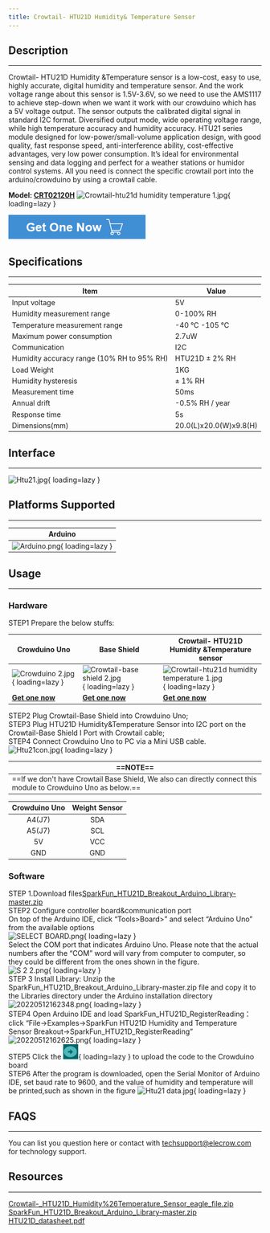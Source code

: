 ```yaml
---
title: Crowtail- HTU21D Humidity& Temperature Sensor
---
```


## Description
-----------

Crowtail- HTU21D Humidity &amp;Temperature sensor is a low-cost, easy to use, highly accurate, digital humidity and temperature sensor. And the work voltage range about this sensor is 1.5V-3.6V, so we need to use the AMS1117 to achieve step-down when we want it work with our crowduino which has a 5V voltage output. The sensor outputs the calibrated digital signal in standard I2C format. Diversified output mode, wide operating voltage range, while high temperature accuracy and humidity accuracy. HTU21 series module designed for low-power/small-volume application design, with good quality, fast response speed, anti-interference ability, cost-effective advantages, very low power consumption. It’s ideal for environmental sensing and data logging and perfect for a weather stations or humidor control systems. All you need is connect the specific crowtail port into the arduino/crowduino by using a crowtail cable.

**Model: [CRT02120H](https://www.elecrow.com/crowtail-htu21d-humidity-temperature-sensor.html)**
![Crowtail-htu21d humidity temperature 1.jpg](https://wiki.elecrow.com/images/thumb/f/fe/Crowtail-htu21d_humidity_temperature_1.jpg/600px-Crowtail-htu21d_humidity_temperature_1.jpg){ loading=lazy }

[![Alt text](../../assets/images/Get_one_now.png)](https://www.elecrow.com/crowtail-htu21d-humidity-temperature-sensor.html?wiki "Title text")

## Specifications
--------------

| **Item** | **Value** |
|---|---|
| Input voltage | 5V |
| Humidity measurement range | 0-100% RH |
| Temperature measurement range | -40 ℃ -105 ℃ |
| Maximum power consumption | 2.7uW |
| Communication | I2C |
| Humidity accuracy range (10% RH to 95% RH) | HTU21D ± 2% RH |
| Load Weight | 1KG |
| Humidity hysteresis | ± 1% RH |
| Measurement time | 50ms |
| Annual drift | -0.5% RH / year |
| Response time | 5s |
| Dimensions(mm) | 20.0(L)x20.0(W)x9.8(H) |

## Interface
---------

![Htu21.jpg](https://wiki.elecrow.com/images/thumb/c/cf/Htu21.jpg/700px-Htu21.jpg){ loading=lazy }

## Platforms Supported
-------------------

| **Arduino** |
|:-:|
| ![Arduino.png](https://wiki.elecrow.com/images/6/63/Arduino.png){ loading=lazy } |

## Usage
-----

### **Hardware**

STEP1 Prepare the below stuffs: 

| **Crowduino Uno**                                            | **Base Shield**                                              | **Crowtail- HTU21D Humidity &amp;Temperature sensor**                                      |
| ------------------------------------------------------------ | ------------------------------------------------------------ | ------------------------------------------------------------ |
| ![Crowduino 2.jpg](https://wiki.elecrow.com/images/thumb/d/d4/Crowduino_2.jpg/300px-Crowduino_2.jpg){ loading=lazy } | ![Crowtail-base shield 2.jpg](https://wiki.elecrow.com/images/thumb/c/cb/Crowtail-base_shield_2.jpg/200px-Crowtail-base_shield_2.jpg){ loading=lazy } | ![Crowtail-htu21d humidity temperature 1.jpg](https://wiki.elecrow.com/images/thumb/f/fe/Crowtail-htu21d_humidity_temperature_1.jpg/300px-Crowtail-htu21d_humidity_temperature_1.jpg){ loading=lazy } |
| [**Get one now**](https://www.elecrow.com/crowduino-unosd-v15-p-840.html) | [**Get one now**](https://www.elecrow.com/crowtail-base-shield-p-1264.html) | [**Get one now**](https://www.elecrow.com/crowtail-htu21d-humidity-temperature-sensor.html) | 

STEP2 Plug Crowtail-Base Shield into Crowduino Uno;  
STEP3 Plug HTU21D Humidity&amp;Temperature Sensor into I2C port on the Crowtail-Base Shield I Port with Crowtail cable;  
STEP4 Connect Crowduino Uno to PC via a Mini USB cable.  
![Htu21con.jpg](https://wiki.elecrow.com/images/thumb/0/0b/Htu21con.jpg/700px-Htu21con.jpg){ loading=lazy }  

| ==**NOTE**== |
|---|
| ==If we don't have Crowtail Base Shield, We also can directly connect this module to Crowduino Uno as below.== |

| **Crowduino Uno** | **Weight Sensor** |
|:-:|:-:|
| A4(J7) | SDA |
| A5(J7) | SCL |
| 5V | VCC |
| GND | GND |

### **Software**

STEP 1.Download files[SparkFun\_HTU21D\_Breakout\_Arduino\_Library-master.zip](../../files/SparkFun-HTU21D-Breakout-Arduino-Library-master-zip.md)  
STEP2 Configure controller board&amp;communication port  
On top of the Arduino IDE, click “Tools&gt;Board&gt;” and select “Arduino Uno” from the available options  
![SELECT BOARD.png](https://wiki.elecrow.com/images/thumb/c/c5/SELECT_BOARD.png/700px-SELECT_BOARD.png){ loading=lazy }  
Select the COM port that indicates Arduino Uno. Please note that the actual numbers after the “COM” word will vary from computer to computer, so they could be different from the ones shown in the figure.  
![S 2 2.png](https://wiki.elecrow.com/images/thumb/d/d5/S_2_2.png/700px-S_2_2.png){ loading=lazy }  
STEP 3 Install Library: Unzip the SparkFun\_HTU21D\_Breakout\_Arduino\_Library-master.zip file and copy it to the Libraries directory under the Arduino installation directory  
![20220512162348.png](https://wiki.elecrow.com/images/2/2c/20220512162348.png){ loading=lazy }  
STEP4 Open Arduino IDE and load SparkFun\_HTU21D\_RegisterReading：click “File→Examples→SparkFun HTU21D Humidity and Temperature Sensor Breakout→SparkFun\_HTU21D\_RegisterReading”  
![20220512162625.png](https://wiki.elecrow.com/images/thumb/f/f8/20220512162625.png/700px-20220512162625.png){ loading=lazy }  
STEP5 Click the ![Upload.png](../../assets/images/30px-Upload.png){ loading=lazy } to upload the code to the Crowduino board  
STEP6 After the program is downloaded, open the Serial Monitor of Arduino IDE, set baud rate to 9600, and the value of humidity and temperature will be printed,such as shown in the figure
![Htu21 data.jpg](https://wiki.elecrow.com/images/thumb/9/9e/Htu21_data.jpg/600px-Htu21_data.jpg){ loading=lazy }

## FAQS
----

You can list you question here or contact with techsupport@elecrow.com for technology support.

## Resources
---------

[Crowtail-\_HTU21D\_Humidity%26Temperature\_Sensor\_eagle\_file.zip](../../files/Crowtail-HTU21D-Humidity%26Temperature-Sensor-eagle-file-zip.md)  
[SparkFun\_HTU21D\_Breakout\_Arduino\_Library-master.zip](../../files/SparkFun-HTU21D-Breakout-Arduino-Library-master-zip.md)  
[HTU21D\_datasheet.pdf](../../files/HTU21D-datasheet-pdf.md)  